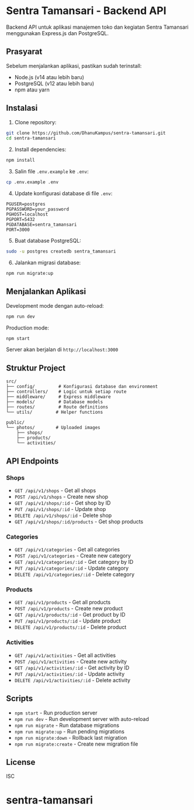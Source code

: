 # Sentra Tamansari - Backend API

Backend API untuk aplikasi manajemen toko dan kegiatan Sentra Tamansari menggunakan Express.js dan PostgreSQL.

## Prasyarat

Sebelum menjalankan aplikasi, pastikan sudah terinstall:

- Node.js (v14 atau lebih baru)
- PostgreSQL (v12 atau lebih baru)
- npm atau yarn

## Instalasi

1. Clone repository:

```bash
git clone https://github.com/DhanuKampus/sentra-tamansari.git
cd sentra-tamansari
```

2. Install dependencies:

```bash
npm install
```

3. Salin file `.env.example` ke `.env`:

```bash
cp .env.example .env
```

4. Update konfigurasi database di file `.env`:

```
PGUSER=postgres
PGPASSWORD=your_password
PGHOST=localhost
PGPORT=5432
PGDATABASE=sentra_tamansari
PORT=3000
```

5. Buat database PostgreSQL:

```bash
sudo -u postgres createdb sentra_tamansari
```

6. Jalankan migrasi database:

```bash
npm run migrate:up
```

## Menjalankan Aplikasi

Development mode dengan auto-reload:

```bash
npm run dev
```

Production mode:

```bash
npm start
```

Server akan berjalan di `http://localhost:3000`

## Struktur Project

```
src/
├── config/         # Konfigurasi database dan environment
├── controllers/    # Logic untuk setiap route
├── middleware/     # Express middleware
├── models/         # Database models
├── routes/         # Route definitions
└── utils/         # Helper functions

public/
└── photos/        # Uploaded images
    ├── shops/
    ├── products/
    └── activities/
```

## API Endpoints

### Shops

- `GET /api/v1/shops` - Get all shops
- `POST /api/v1/shops` - Create new shop
- `GET /api/v1/shops/:id` - Get shop by ID
- `PUT /api/v1/shops/:id` - Update shop
- `DELETE /api/v1/shops/:id` - Delete shop
- `GET /api/v1/shops/:id/products` - Get shop products

### Categories

- `GET /api/v1/categories` - Get all categories
- `POST /api/v1/categories` - Create new category
- `GET /api/v1/categories/:id` - Get category by ID
- `PUT /api/v1/categories/:id` - Update category
- `DELETE /api/v1/categories/:id` - Delete category

### Products

- `GET /api/v1/products` - Get all products
- `POST /api/v1/products` - Create new product
- `GET /api/v1/products/:id` - Get product by ID
- `PUT /api/v1/products/:id` - Update product
- `DELETE /api/v1/products/:id` - Delete product

### Activities

- `GET /api/v1/activities` - Get all activities
- `POST /api/v1/activities` - Create new activity
- `GET /api/v1/activities/:id` - Get activity by ID
- `PUT /api/v1/activities/:id` - Update activity
- `DELETE /api/v1/activities/:id` - Delete activity

## Scripts

- `npm start` - Run production server
- `npm run dev` - Run development server with auto-reload
- `npm run migrate` - Run database migrations
- `npm run migrate:up` - Run pending migrations
- `npm run migrate:down` - Rollback last migration
- `npm run migrate:create` - Create new migration file

## License

ISC

# sentra-tamansari
